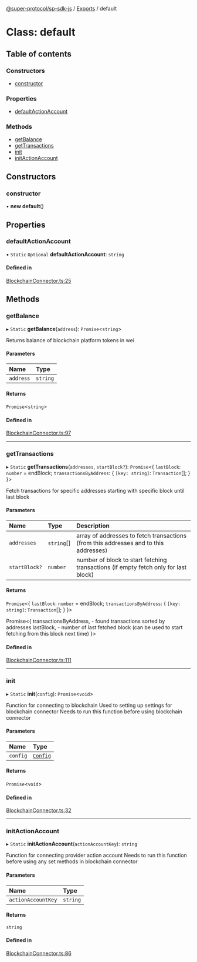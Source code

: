 [@super-protocol/sp-sdk-js](../README.md) / [Exports](../modules.md) / default

# Class: default

## Table of contents

### Constructors

- [constructor](default.md#constructor)

### Properties

- [defaultActionAccount](default.md#defaultactionaccount)

### Methods

- [getBalance](default.md#getbalance)
- [getTransactions](default.md#gettransactions)
- [init](default.md#init)
- [initActionAccount](default.md#initactionaccount)

## Constructors

### constructor

• **new default**()

## Properties

### defaultActionAccount

▪ `Static` `Optional` **defaultActionAccount**: `string`

#### Defined in

[BlockchainConnector.ts:25](https://github.com/Super-Protocol/sp-sdk-js/blob/7d2af19/src/BlockchainConnector.ts#L25)

## Methods

### getBalance

▸ `Static` **getBalance**(`address`): `Promise`<`string`\>

Returns balance of blockchain platform tokens in wei

#### Parameters

| Name | Type |
| :------ | :------ |
| `address` | `string` |

#### Returns

`Promise`<`string`\>

#### Defined in

[BlockchainConnector.ts:97](https://github.com/Super-Protocol/sp-sdk-js/blob/7d2af19/src/BlockchainConnector.ts#L97)

___

### getTransactions

▸ `Static` **getTransactions**(`addresses`, `startBlock?`): `Promise`<{ `lastBlock`: `number` = endBlock; `transactionsByAddress`: { `[key: string]`: `Transaction`[];  }  }\>

Fetch transactions for specific addresses starting with specific block until last block

#### Parameters

| Name | Type | Description |
| :------ | :------ | :------ |
| `addresses` | `string`[] | array of addresses to fetch transactions (from this addresses and to this addresses) |
| `startBlock?` | `number` | number of block to start fetching transactions (if empty fetch only for last block) |

#### Returns

`Promise`<{ `lastBlock`: `number` = endBlock; `transactionsByAddress`: { `[key: string]`: `Transaction`[];  }  }\>

Promise<{
  transactionsByAddress, - found transactions sorted by addresses
  lastBlock, - number of last fetched block (can be used to start fetching from this block next time)
}>

#### Defined in

[BlockchainConnector.ts:111](https://github.com/Super-Protocol/sp-sdk-js/blob/7d2af19/src/BlockchainConnector.ts#L111)

___

### init

▸ `Static` **init**(`config`): `Promise`<`void`\>

Function for connecting to blockchain
Used to setting up settings for blockchain connector
Needs to run this function before using blockchain connector

#### Parameters

| Name | Type |
| :------ | :------ |
| `config` | [`Config`](../modules.md#config) |

#### Returns

`Promise`<`void`\>

#### Defined in

[BlockchainConnector.ts:32](https://github.com/Super-Protocol/sp-sdk-js/blob/7d2af19/src/BlockchainConnector.ts#L32)

___

### initActionAccount

▸ `Static` **initActionAccount**(`actionAccountKey`): `string`

Function for connecting provider action account
Needs to run this function before using any set methods in blockchain connector

#### Parameters

| Name | Type |
| :------ | :------ |
| `actionAccountKey` | `string` |

#### Returns

`string`

#### Defined in

[BlockchainConnector.ts:86](https://github.com/Super-Protocol/sp-sdk-js/blob/7d2af19/src/BlockchainConnector.ts#L86)
